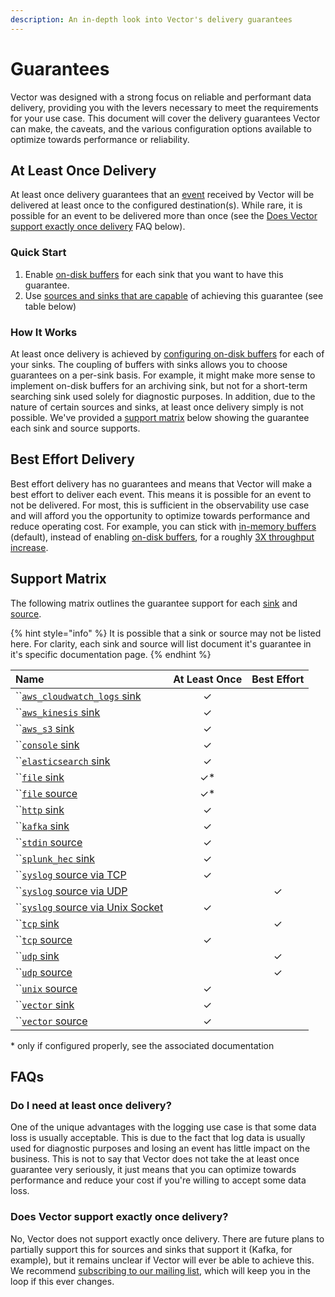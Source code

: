 ```yaml
---
description: An in-depth look into Vector's delivery guarantees
---
```


# Guarantees

Vector was designed with a strong focus on reliable and performant data delivery, providing you with the levers necessary to meet the requirements for your use case. This document will cover the delivery guarantees Vector can make, the caveats, and the various configuration options available to optimize towards performance or reliability.

## At Least Once Delivery

At least once delivery guarantees that an [event](data-model.md#event) received by Vector will be delivered at least once to the configured destination\(s\). While rare, it is possible for an event to be delivered more than once \(see the [Does Vector support exactly once delivery](guarantees.md#does-vector-support-exactly-once-delivery) FAQ below\).

### Quick Start

1. Enable [on-disk buffers](../usage/configuration/sinks/buffer.md) for each sink that you want to have this guarantee.
2. Use [sources and sinks that are capable](guarantees.md#support-matrix) of achieving this guarantee \(see table below\)

### How It Works

At least once delivery is achieved by [configuring on-disk buffers](../usage/configuration/sinks/buffer.md) for each of your sinks. The coupling of buffers with sinks allows you to choose guarantees on a per-sink basis. For example, it might make more sense to implement on-disk buffers for an archiving sink, but not for a short-term searching sink used solely for diagnostic purposes. In addition, due to the nature of certain sources and sinks, at least once delivery simply is not possible. We've provided a [support matrix](guarantees.md#support-matrix) below showing the guarantee each sink and source supports.

## Best Effort Delivery

Best effort delivery has no guarantees and means that Vector will make a best effort to deliver each event. This means it is possible for an event to not be delivered. For most, this is sufficient in the observability use case and will afford you the opportunity to optimize towards performance and reduce operating cost. For example, you can stick with [in-memory buffers](../usage/configuration/sinks/buffer.md#in-memory) \(default\), instead of enabling [on-disk buffers](../usage/configuration/sinks/buffer.md#on-disk), for a roughly [3X throughput increase](../usage/configuration/sinks/buffer.md#performance).

## Support Matrix

The following matrix outlines the guarantee support for each [sink](../usage/configuration/sinks/) and [source](../usage/configuration/sources/).

{% hint style="info" %}
It is possible that a sink or source may not be listed here. For clarity, each sink and source will list document it's guarantee in it's specific documentation page.
{% endhint %}

| Name | At Least Once | Best Effort |
| :--- | :---: | :---: |
| \`\`[`aws_cloudwatch_logs` sink](../usage/configuration/sinks/aws_cloudwatch_logs.md) | ✓ |  |
| \`\`[`aws_kinesis` sink](../usage/configuration/sinks/aws_kinesis_streams.md) | ✓ |  |
| \`\`[`aws_s3` sink](../usage/configuration/sinks/aws_s3.md) | ✓ |  |
| \`\`[`console` sink](../usage/configuration/sinks/console.md) | ✓ |  |
| \`\`[`elasticsearch` sink](../usage/configuration/sinks/elasticsearch.md) | ✓ |  |
| \`\`[`file` sink](../usage/configuration/sinks/file.md) | ✓\* |  |
| \`\`[`file` source](../usage/configuration/sources/file.md) | ✓\* |  |
| \`\`[`http` sink](../usage/configuration/sinks/http.md) | ✓ |  |
| \`\`[`kafka` sink](../usage/configuration/sinks/kafka.md) | ✓ |  |
| \`\`[`stdin` source](../usage/configuration/sources/stdin.md) | ✓ |  |
| \`\`[`splunk_hec` sink](../usage/configuration/sinks/splunk_hec.md) | ✓ |  |
| \`\`[`syslog` source via TCP](../usage/configuration/sources/syslog.md) | ✓ |  |
| \`\`[`syslog` source via UDP](../usage/configuration/sources/syslog.md) |  | ✓ |
| \`\`[`syslog` source via Unix Socket](../usage/configuration/sources/syslog.md) | ✓ |  |
| \`\`[`tcp` sink](../usage/configuration/sinks/tcp.md) |  | ✓ |
| \`\`[`tcp` source](../usage/configuration/sources/tcp.md) | ✓ |  |
| \`\`[`udp` sink](../usage/configuration/sinks/udp.md) |  | ✓ |
| \`\`[`udp` source](../usage/configuration/sources/udp.md) |  | ✓ |
| \`\`[`unix` source](../usage/configuration/sources/unix.md) | ✓ |  |
| \`\`[`vector` sink](../usage/configuration/sinks/vector.md) | ✓ |  |
| \`\`[`vector` source](../usage/configuration/sources/vector.md) | ✓ |  |

\* only if configured properly, see the associated documentation

## FAQs

### Do I need at least once delivery?

One of the unique advantages with the logging use case is that some data loss is usually acceptable. This is due to the fact that log data is usually used for diagnostic purposes and losing an event has little impact on the business. This is not to say that Vector does not take the at least once guarantee very seriously, it just means that you can optimize towards performance and reduce your cost if you're willing to accept some data loss.

### Does Vector support exactly once delivery?

No, Vector does not support exactly once delivery. There are future plans to partially support this for sources and sinks that support it \(Kafka, for example\), but it remains unclear if Vector will ever be able to achieve this. We recommend [subscribing to our mailing list](https://vectorproject.io), which will keep you in the loop if this ever changes.









